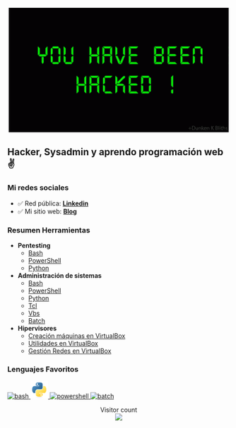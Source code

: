 <p align="center"> 
<img src="https://github.com/conde26/conde26/blob/main/imagenes/hacked-you-have-been-hacked.gif">
</p>


## Hacker, Sysadmin y aprendo programación web :v:

### Mi redes sociales 
* :white_check_mark: Red pública: **[Linkedin](https://www.linkedin.com/in/jose-conde-garcia)**
* :white_check_mark: Mi sitio web: **[Blog](https://rinconh4ck.blogspot.com/)**

### Resumen Herramientas
- **Pentesting**
  - [Bash](https://github.com/conde26/Bash-Scripts)
  - [PowerShell](https://github.com/conde26/PowerShell-Scripts)
  - [Python](https://github.com/conde26/Python-Scripts)
- **Administración de sistemas**
  - [Bash](https://github.com/conde26/Bash-Scripts)
  - [PowerShell](https://github.com/conde26/PowerShell-Scripts)
  - [Python](https://github.com/conde26/Python-Scripts)
  - [Tcl](https://github.com/conde26/TCL-Scripts)  
  - [Vbs](https://github.com/conde26/VBS-Scripts)
  - [Batch](https://github.com/conde26/Batch-Scripts)
- **Hipervisores**
  - [Creación máquinas en VirtualBox](https://github.com/conde26/VirtualBox-Machines)
  - [Utilidades en VirtualBox](https://github.com/conde26/VirtualBox-Utils)
  - [Gestión Redes en VirtualBox](https://github.com/conde26/VirtualBox-Networks)  

<h3 align="left">Lenguajes Favoritos</h3>
<p align="left">
<a href="https://www.gnu.org/software/bash/" target="_blank"> <img src="https://www.vectorlogo.zone/logos/gnu_bash/gnu_bash-icon.svg" alt="bash" width="40" height="40"/> </a>
<a href="https://www.python.org" target="_blank"> <img src="https://raw.githubusercontent.com/devicons/devicon/master/icons/python/python-original.svg" alt="python" width="40" height="40"/> </a>
<a href="https://powershell.org/" target="_blank"> <img src="https://icon-library.com/images/powershell-icon/powershell-icon-15.jpg" alt="powershell" width="40" height="40"/> </a>
<a href="https://es.wikipedia.org/wiki/Archivo_batch" target="_blank"> <img src="https://www.shareicon.net/data/2015/10/23/660606_interface_512x512.png" alt="batch" width="40" height="40"/> </a>

<br>
<p align="center"> 
  Visitor count<br>
  <img src="https://profile-counter.glitch.me/Shwetang550/count.svg" />
</p>										 
  
